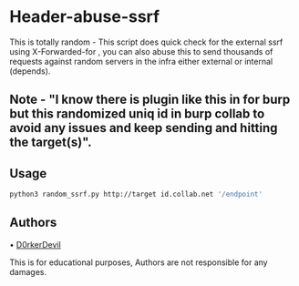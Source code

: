 # Header-abuse-ssrf

This is totally random - This script does quick check for the external ssrf using X-Forwarded-for , you can also abuse this to send thousands of requests against random servers in the infra either external or internal (depends).

## Note - "I know there is plugin like this in for burp but this randomized uniq id in burp collab to avoid any issues and keep sending and hitting the target(s)".


## Usage  
```bash
python3 random_ssrf.py http://target id.collab.net '/endpoint'
```

## Authors
• [D0rkerDevil](https://twitter.com/D0rkerDevil) 

 This is for educational purposes, Authors are not responsible for any damages.
